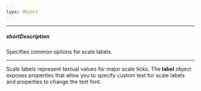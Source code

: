 ```yaml
---
type: Object
---
```

---
##### shortDescription
Specifies common options for scale labels.

---
<p>Scale labels represent textual values for major scale ticks. The <b>label</b> object exposes properties that allow you to specify custom text for scale labels and properties to change the text font.</p>